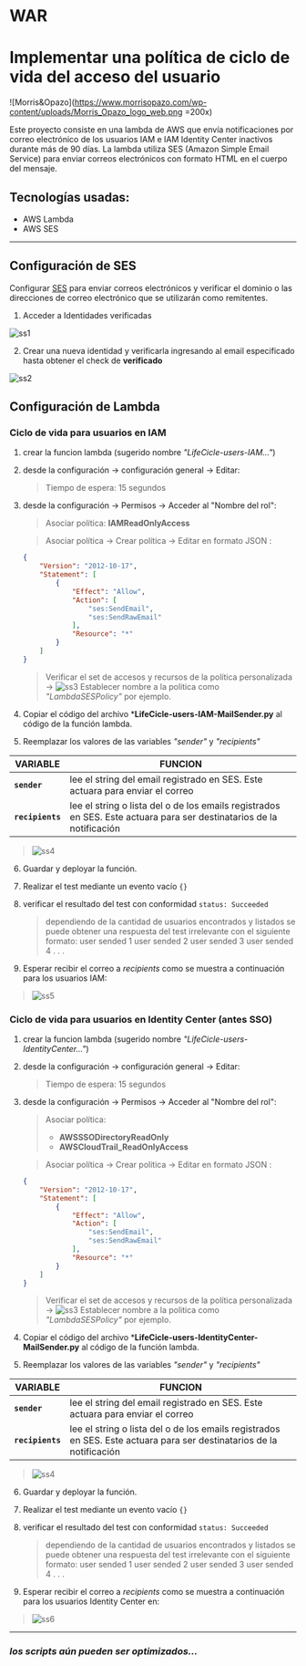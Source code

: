 ﻿# WAR
# Implementar una política de ciclo de vida del acceso del usuario 
![Morris&Opazo](https://www.morrisopazo.com/wp-content/uploads/Morris_Opazo_logo_web.png =200x)

Este proyecto consiste en una lambda de AWS que envía notificaciones por correo electrónico de los usuarios IAM e IAM Identity Center inactivos durante más de 90 días.
La lambda utiliza SES (Amazon Simple Email Service) para enviar correos electrónicos con formato HTML en el cuerpo del mensaje.

## Tecnologías usadas:
* AWS Lambda
* AWS SES
___
## Configuración de SES

Configurar [SES](https://us-east-1.console.aws.amazon.com/ses/home?region=us-east-1#/homepage) para enviar correos electrónicos y verificar el dominio o las direcciones de correo electrónico que se utilizarán como remitentes.

1. Acceder a Identidades verificadas

![ss1](images/ss1.png)

2. Crear una nueva identidad y verificarla ingresando al email especificado hasta obtener el check de **verificado**

![ss2](images/ss2.png)

## Configuración de Lambda

### Ciclo de vida para usuarios en IAM

1. crear la funcion lambda (sugerido nombre *"LifeCicle-users-IAM..."*)
2. desde la configuración -> configuración general -> Editar:
	> Tiempo de espera: 15 segundos
	
3. desde la configuración -> Permisos -> Acceder al "Nombre del rol":
	>  Asociar política: **IAMReadOnlyAccess**
	
	> Asociar política -> Crear política -> Editar en formato JSON :
	```json
	{
	    "Version": "2012-10-17",
	    "Statement": [
	        {
	            "Effect": "Allow",
	            "Action": [
	                "ses:SendEmail",
	                "ses:SendRawEmail"
	            ],
	            "Resource": "*"
	        }
	    ]
	}
	```
	> Verificar el set de accesos y recursos de la política personalizada ->
	![ss3](images/ss3.png)
	> Establecer nombre a la politica como *"LambdaSESPolicy"* por ejemplo.

4. Copiar el código del archivo ***LifeCicle-users-IAM-MailSender.py** al código de la función lambda.
5. Reemplazar los valores de las variables *"sender"* y *"recipients"*

|     VARIABLE     |	FUNCION 
|------------------|-------------------------------
|**`sender`**	   | lee el string del email registrado en SES. Este actuara para enviar el correo|
|**`recipients`**  | lee el string o lista del o de los emails registrados en SES. Este actuara para ser destinatarios de la notificación

> ![ss4](images/ss4.png)

6.  Guardar y deployar la función.
7. Realizar el test mediante un evento vacío `{}`
8. verificar el resultado del test con conformidad `status: Succeeded`
	> dependiendo de la cantidad de usuarios encontrados y listados se puede obtener una respuesta del test irrelevante con el siguiente formato:
user sended 1
user sended 2
user sended 3
user sended 4
. . .

9. Esperar recibir el correo a *recipients* como se muestra a continuación para los usuarios IAM:
>  ![ss5](images/ss5.png)


### Ciclo de vida para usuarios en Identity Center (antes SSO)

1. crear la funcion lambda (sugerido nombre *"LifeCicle-users-IdentityCenter..."*)
2. desde la configuración -> configuración general -> Editar:
	> Tiempo de espera: 15 segundos
	
3. desde la configuración -> Permisos -> Acceder al "Nombre del rol":
	>  Asociar política: 
	> - **AWSSSODirectoryReadOnly** 
	> - **AWSCloudTrail_ReadOnlyAccess**
	
	> Asociar política -> Crear política -> Editar en formato JSON :
	```json
	{
	    "Version": "2012-10-17",
	    "Statement": [
	        {
	            "Effect": "Allow",
	            "Action": [
	                "ses:SendEmail",
	                "ses:SendRawEmail"
	            ],
	            "Resource": "*"
	        }
	    ]
	}
	```
	> Verificar el set de accesos y recursos de la política personalizada ->
	![ss3](images/ss3.png)
	> Establecer nombre a la politica como *"LambdaSESPolicy"* por ejemplo.

4. Copiar el código del archivo ***LifeCicle-users-IdentityCenter-MailSender.py** al código de la función lambda.
5. Reemplazar los valores de las variables *"sender"* y *"recipients"*

|     VARIABLE     |	FUNCION 
|------------------|-------------------------------
|**`sender`**	   | lee el string del email registrado en SES. Este actuara para enviar el correo|
|**`recipients`**  | lee el string o lista del o de los emails registrados en SES. Este actuara para ser destinatarios de la notificación

> ![ss4](images/ss4.png)

6.  Guardar y deployar la función.
7. Realizar el test mediante un evento vacío `{}`
8. verificar el resultado del test con conformidad `status: Succeeded`
	> dependiendo de la cantidad de usuarios encontrados y listados se puede obtener una respuesta del test irrelevante con el siguiente formato:
user sended 1
user sended 2
user sended 3
user sended 4
. . .

9. Esperar recibir el correo a *recipients* como se muestra a continuación para los usuarios Identity Center en:
>  ![ss6](images/ss6.png)

---
### *los scripts aún pueden ser optimizados...*
```
